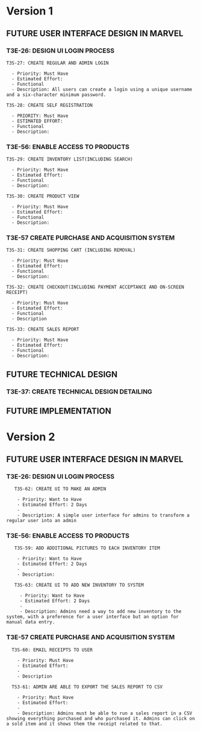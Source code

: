 # Version 1

## FUTURE USER INTERFACE DESIGN IN MARVEL
  ### T3E-26: DESIGN UI LOGIN PROCESS
    T3S-27: CREATE REGULAR AND ADMIN LOGIN
    
      - Priority: Must Have
      - Estimated Effort:
      - Functional
      - Description: All users can create a login using a unique username and a six-character minimum password. 
      
    T3S-28: CREATE SELF REGISTRATION

      - PRIORITY: Must Have
      - ESTIMATED EFFORT:
      - Functional
      - Description: 

 ### T3E-56: ENABLE ACCESS TO PRODUCTS
    T3S-29: CREATE INVENTORY LIST(INCLUDING SEARCH)     
      
      - Priority: Must Have
      - Estimated Effort:
      - Functional
      - Description:
    
    T3S-30: CREATE PRODUCT VIEW
    
      - Priority: Must Have
      - Estimated Effort:
      - Functional
      - Description:
    

### T3E-57 CREATE PURCHASE AND ACQUISITION SYSTEM
    T3S-31: CREATE SHOPPING CART (INCLUDING REMOVAL)     
      
      - Priority: Must Have
      - Estimated Effort:
      - Functional
      - Description:

    T3S-32: CREATE CHECKOUT(INCLUDING PAYMENT ACCEPTANCE AND ON-SCREEN RECEIPT)

      - Priority: Must Have
      - Estimated Effort:
      - Functional
      - Description
      
    T3S-33: CREATE SALES REPORT
     
      - Priority: Must Have
      - Estimated Effort:
      - Functional
      - Description:
    




## FUTURE TECHNICAL DESIGN
### T3E-37: CREATE TECHNICAL DESIGN DETAILING

## FUTURE IMPLEMENTATION



# Version 2

  ## FUTURE USER INTERFACE DESIGN IN MARVEL
   ### T3E-26: DESIGN UI LOGIN PROCESS
       T3S-62: CREATE UI TO MAKE AN ADMIN
        
        - Priority: Want to Have
        - Estimated Effort: 2 Days
        - 
        - Description: A simple user interface for admins to transform a regular user into an admin
        
   ### T3E-56: ENABLE ACCESS TO PRODUCTS
       T3S-59: ADD ADDITIONAL PICTURES TO EACH INVENTORY ITEM

        - Priority: Want to Have
        - Estimated Effort: 2 Days
        - 
        - Description:

       T3S-63: CREATE UI TO ADD NEW INVENTORY TO SYSTEM
        
         - Priority: Want to Have
         - Estimated Effort: 2 Days
         - 
         - Description: Admins need a way to add new inventory to the system, with a preference for a user interface but an option for manual data entry.
         
  ### T3E-57 CREATE PURCHASE AND ACQUISITION SYSTEM
      T3S-60: EMAIL RECEIPTS TO USER 

        - Priority: Must Have
        - Estimated Effort:
        - 
        - Description

      TS3-61: ADMIN ARE ABLE TO EXPORT THE SALES REPORT TO CSV

        - Priority: Must Have
        - Estimated Effort:
        - 
        - Description: Admins must be able to run a sales report in a CSV showing everything purchased and who purchased it. Admins can click on a sold item and it shows them the receipt related to that.
      

